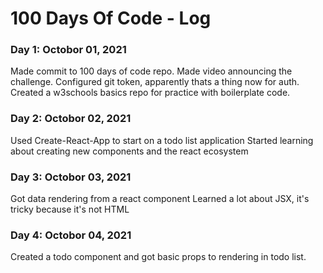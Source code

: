 # 100 Days Of Code - Log

### Day 1: Octobor 01, 2021
Made commit to 100 days of code repo.
Made video announcing the challenge.
Configured git token, apparently thats a thing now for auth.
Created a w3schools basics repo for practice with boilerplate code.


### Day 2: Octobor 02, 2021
Used Create-React-App to start on a todo list application
Started learning about creating new components and the react ecosystem

### Day 3: Octobor 03, 2021
Got data rendering from a react component
Learned a lot about JSX, it's tricky because it's not HTML

### Day 4: Octobor 04, 2021
Created a todo component and got basic props to rendering in todo list.

##
